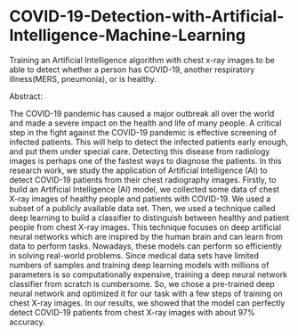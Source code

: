 # COVID-19-Detection-with-Artificial-Intelligence-Machine-Learning
Training an Artificial Intelligence algorithm with chest x-ray images to be able to detect whether a person has COVID-19, another respiratory illness(MERS, pneumonia), or is healthy. 

Abstract:

The COVID-19 pandemic has caused a major outbreak all over the world and made a
severe impact on the health and life of many people. A critical step in the fight against the
COVID-19 pandemic is effective screening of infected patients. This will help to detect
the infected patients early enough, and put them under special care. Detecting this
disease from radiology images is perhaps one of the fastest ways to diagnose the
patients. In this research work, we study the application of Artificial Intelligence (AI) to
detect COVID-19 patients from their chest radiography images. Firstly, to build an Artificial
Intelligence (AI) model, we collected some data of chest X-ray images of healthy people
and patients with COVID-19. We used a subset of a publicly available data set. Then, we
used a technique called deep learning to build a classifier to distinguish between healthy
and patient people from chest X-ray images. This technique focuses on deep artificial
neural networks which are inspired by the human brain and can learn from data to perform
tasks. Nowadays, these models can perform so efficiently in solving real-world problems.
Since medical data sets have limited numbers of samples and training deep learning
models with millions of parameters is so computationally expensive, training a deep
neural network classifier from scratch is cumbersome. So, we chose a pre-trained deep
neural network and optimized it for our task with a few steps of training on chest X-ray
images. In our results, we showed that the model can perfectly detect COVID-19 patients
from chest X-ray images with about 97% accuracy.
